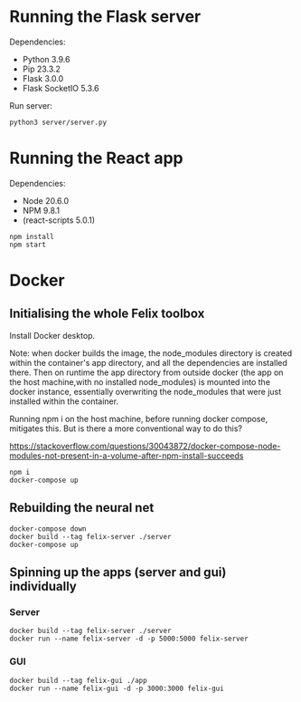 # Running the Flask server

Dependencies:

- Python 3.9.6
- Pip 23.3.2
- Flask 3.0.0
- Flask SocketIO 5.3.6

Run server:
  
`python3 server/server.py`

# Running the React app

Dependencies:

- Node 20.6.0
- NPM 9.8.1
- (react-scripts 5.0.1)

```
npm install
npm start
```

# Docker

## Initialising the whole Felix toolbox

Install Docker desktop.

Note: when docker builds the image, the node_modules directory is created within the container's app directory, and all the dependencies are installed there. Then on runtime the app directory from outside docker (the app on the host machine,with no installed node_modules) is mounted into the docker instance, essentially overwriting the node_modules that were just installed within the container.

Running npm i on the host machine, before running docker compose, mitigates this. But is there a more conventional way to do this?

https://stackoverflow.com/questions/30043872/docker-compose-node-modules-not-present-in-a-volume-after-npm-install-succeeds

```
npm i
docker-compose up
```

## Rebuilding the neural net

```
docker-compose down
docker build --tag felix-server ./server
docker-compose up
```

## Spinning up the apps (server and gui) individually

### Server

```
docker build --tag felix-server ./server
docker run --name felix-server -d -p 5000:5000 felix-server
```

### GUI

```
docker build --tag felix-gui ./app
docker run --name felix-gui -d -p 3000:3000 felix-gui
```